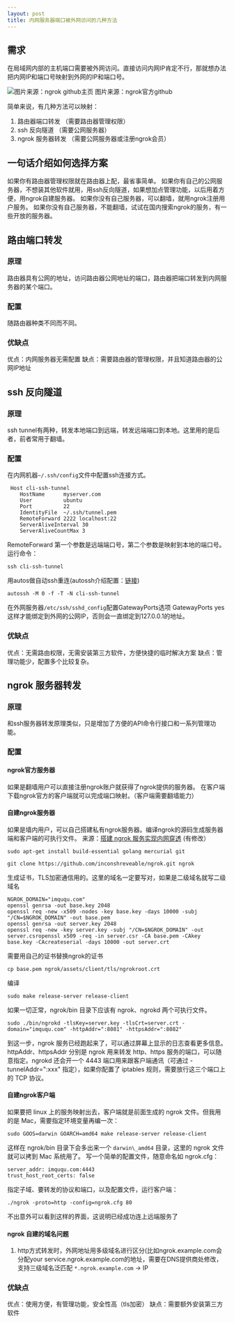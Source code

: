 ```yaml
---
layout: post
title: 内网服务器端口被外网访问的几种方法
---
```


## 需求
在局域网内部的主机端口需要被外网访问。直接访问内网IP肯定不行，那就想办法把内网IP和端口号映射到外网的IP和端口号。

![](https://camo.githubusercontent.com/f2d698991e6a0411680413ebcc15a6460b8beda3/68747470733a2f2f6e67726f6b2e636f6d2f7374617469632f696d672f6f766572766965772e706e67 "图片来源：ngrok github主页")
图片来源：ngrok官方github

简单来说，有几种方法可以映射：

1. 路由器端口转发 （需要路由器管理权限）
2. ssh 反向隧道 （需要公网服务器）
3. ngrok 服务器转发 （需要公网服务器或注册ngrok会员）

## 一句话介绍如何选择方案
如果你有路由器管理权限就在路由器上配，最省事简单。
如果你有自己的公网服务器，不想装其他软件就用，用ssh反向隧道，如果想加点管理功能，以后用着方便，用ngrok自建服务器。
如果你没有自己服务器，可以翻墙，就用ngrok注册用户服务。
如果你没有自己服务器，不能翻墙，试试在国内搜索ngrok的服务，有一些开放的服务器。

## 路由端口转发

### 原理
路由器具有公网的地址，访问路由器公网地址的端口，路由器把端口转发到内网服务器的某个端口。

### 配置
随路由器种类不同而不同。

### 优缺点
优点：内网服务器无需配置
缺点：需要路由器的管理权限，并且知道路由器的公网IP地址

## ssh 反向隧道

### 原理
ssh tunnel有两种，转发本地端口到远端，转发远端端口到本地。这里用的是后者，前者常用于翻墙。

### 配置
在内网机器`~/.ssh/config`文件中配置ssh连接方式。

	 Host cli-ssh-tunnel
		HostName      myserver.com
		User          ubuntu
		Port          22
		IdentityFile  ~/.ssh/tunnel.pem
		RemoteForward 2222 localhost:22
		ServerAliveInterval 30
		ServerAliveCountMax 3

RemoteForward 第一个参数是远端端口号，第二个参数是映射到本地的端口号。运行命令：

	ssh cli-ssh-tunnel

用autos做自动ssh重连(autossh介绍配置：[链接](https://www.everythingcli.org/ssh-tunnelling-for-fun-and-profit-autossh/))

	autossh -M 0 -f -T -N cli-ssh-tunnel

在外网服务器`/etc/ssh/sshd_config`配置GatewayPorts选项
	GatewayPorts yes
这样才能绑定到外网的公网IP，否则会一直绑定到127.0.0.1的地址。

### 优缺点
优点：无需路由权限，无需安装第三方软件，方便快捷的临时解决方案
缺点：管理功能少，配置多个比较复杂。

## ngrok 服务器转发

### 原理
和ssh服务器转发原理类似，只是增加了方便的API命令行接口和一系列管理功能。

### 配置

#### ngrok官方服务器
如果是翻墙用户可以直接注册ngrok账户就获得了ngrok提供的服务器。
在客户端下载ngrok官方的客户端就可以完成端口映射。（客户端需要翻墙能力）

#### 自建ngrok服务器
如果是墙内用户，可以自己搭建私有ngrok服务器。编译ngrok的源码生成服务器端和客户端的可执行文件。
来源：[搭建 ngrok 服务实现内网穿透](https://imququ.com/post/self-hosted-ngrokd.html) (有修改）

	sudo apt-get install build-essential golang mercurial git

	git clone https://github.com/inconshreveable/ngrok.git ngrok

生成证书，TLS加密通信用的。这里的域名一定要写对，如果是二级域名就写二级域名

	NGROK_DOMAIN="imququ.com"
	openssl genrsa -out base.key 2048
	openssl req -new -x509 -nodes -key base.key -days 10000 -subj "/CN=$NGROK_DOMAIN" -out base.pem
	openssl genrsa -out server.key 2048
	openssl req -new -key server.key -subj "/CN=$NGROK_DOMAIN" -out server.csropenssl x509 -req -in server.csr -CA base.pem -CAkey base.key -CAcreateserial -days 10000 -out server.crt

需要用自己的证书替换ngrok的证书

	cp base.pem ngrok/assets/client/tls/ngrokroot.crt

编译

	sudo make release-server release-client

如果一切正常，ngrok/bin 目录下应该有 ngrok、ngrokd 两个可执行文件。

	sudo ./bin/ngrokd -tlsKey=server.key -tlsCrt=server.crt -domain="imququ.com" -httpAddr=":8081" -httpsAddr=":8082"

到这一步，ngrok 服务已经跑起来了，可以通过屏幕上显示的日志查看更多信息。httpAddr、httpsAddr 分别是 ngrok 用来转发 http、https 服务的端口，可以随意指定。ngrokd 还会开一个 4443 端口用来跟客户端通讯（可通过 -tunnelAddr=":xxx" 指定），如果你配置了 iptables 规则，需要放行这三个端口上的 TCP 协议。

#### 自建ngrok客户端
如果要把 linux 上的服务映射出去，客户端就是前面生成的 ngrok 文件。但我用的是 Mac，需要指定环境变量再编一次：

	sudo GOOS=darwin GOARCH=amd64 make release-server release-client

这样在 ngrok/bin 目录下会多出来一个 `darwin\_amd64` 目录，这里的 ngrok 文件就可以拷到 Mac 系统用了。
写一个简单的配置文件，随意命名如 ngrok.cfg：

	server_addr: imququ.com:4443
	trust_host_root_certs: false

指定子域、要转发的协议和端口，以及配置文件，运行客户端：

	./ngrok -proto=http -config=ngrok.cfg 80

不出意外可以看到这样的界面，这说明已经成功连上远端服务了

#### ngrok 自建的域名问题
1. http方式转发时，外网地址用多级域名进行区分(比如ngrok.example.com会分配your service.ngrok.example.com的地址，需要在DNS提供商处修改，支持三级域名泛匹配 `*.ngrok.example.com` -\> IP

### 优缺点
优点：使用方便，有管理功能，安全性高（tls加密）
缺点：需要额外安装第三方软件

